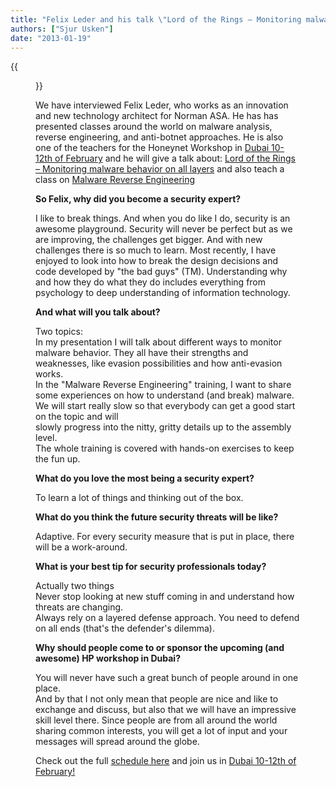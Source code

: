 ```yaml
---
title: "Felix Leder and his talk \"Lord of the Rings – Monitoring malware behavior on all layers\" in Dubai 10-12th of February!"
authors: ["Sjur Usken"]
date: "2013-01-19"
---
```

{{<figure src="images/banner.png" alt="Banner" width="50%">}}

We have interviewed Felix Leder, who works as an innovation and new technology architect for Norman ASA. He has has presented classes around the world on malware analysis, reverse engineering, and anti-botnet approaches. He is also one of the teachers for the Honeynet Workshop in [Dubai 10-12th of February](http://dubai2013.honeynet.org/briefings.html) and he will give a talk about: [Lord of the Rings – Monitoring malware behavior on all layers](http://dubai2013.honeynet.org/briefings.html#leder) and also teach a class on [Malware Reverse Engineering](http://dubai2013.honeynet.org/training.html#class7)  
  
**So Felix, why did you become a security expert?**  
  
I like to break things. And when you do like I do, security is an awesome playground. Security will never be perfect but as we are improving, the challenges get bigger. And with new challenges there is so much to learn. Most recently, I have enjoyed to look into how to break the design decisions and code developed by "the bad guys" (TM). Understanding why and how they do what they do includes everything from psychology to deep understanding of information technology.  
  
**And what will you talk about?**  
  
Two topics:  
In my presentation I will talk about different ways to monitor malware behavior. They all have their strengths and weaknesses, like evasion possibilities and how anti-evasion works.  
In the "Malware Reverse Engineering" training, I want to share some experiences on how to understand (and break) malware. We will start really slow so that everybody can get a good start on the topic and will  
slowly progress into the nitty, gritty details up to the assembly level.  
The whole training is covered with hands-on exercises to keep the fun up.  
  
**What do you love the most being a security expert?**  
  
To learn a lot of things and thinking out of the box.  
  
**What do you think the future security threats will be like?**  
  
Adaptive. For every security measure that is put in place, there will be a work-around.  
  
**What is your best tip for security professionals today?**  
  
Actually two things  
Never stop looking at new stuff coming in and understand how threats are changing.  
Always rely on a layered defense approach. You need to defend on all ends (that's the defender's dilemma).  
  
**Why should people come to or sponsor the upcoming (and awesome) HP workshop in Dubai?**  
  
You will never have such a great bunch of people around in one place.  
And by that I not only mean that people are nice and like to exchange and discuss, but also that we will have an impressive skill level there. Since people are from all around the world sharing common interests, you will get a lot of input and your messages will spread around the globe.  
  
Check out the full [schedule here](http://dubai2013.honeynet.org/briefings.html) and join us in [Dubai 10-12th of February!](http://dubai2013.honeynet.org/briefings.html)

